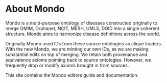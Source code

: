 # About Mondo

Mondo is a multi-purpose ontology of diseases constructed originally to merge OMIM, Orphanet, NCIT, MESH, UMLS, DOID into a single coherent structure. Mondo aims to harmonize disease definitions across the world.

Originally Mondo used IDs from these source ontologies as clique leaders. With the new Mondo, we are minting our own IDs, as we are making substantial edits on top of merging. We retain both provenance and equivalence axioms pointing back to source ontologies. However, we frequently drop or modify axioms brought in from sources.

This site contains the Mondo editors guide and documentation.
